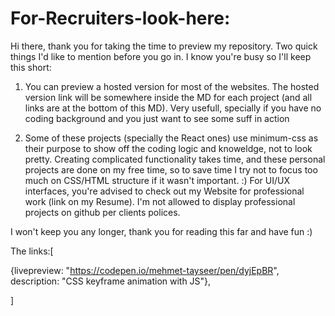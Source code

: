 # For-Recruiters-look-here:

Hi there,
thank you for taking the time to preview my repository. Two quick things I'd like to mention before you go in. I know you're busy so I'll keep this short:

 1. You can preview a hosted version for most of the websites. The hosted version link will be somewhere inside the MD for each project (and all links are at the bottom of this MD). Very usefull, specially if you have no coding background and you just want to see some suff in action 

 2. Some of these projects (specially the React ones) use minimum-css as their purpose to show off the coding logic and knoweldge, not to look pretty. Creating complicated functionality takes time, and these personal projects are done on my free time, so to save time I try not to focus too much on CSS/HTML structure if it wasn't important. :) For UI/UX interfaces, you're advised to check out my Website for professional work (link on my Resume). I'm not allowed to display professional projects on github per clients polices.


I won't keep you any longer, thank you for reading this far and have fun :)

The links:[

{livepreview: "https://codepen.io/mehmet-tayseer/pen/dyjEpBR", description: "CSS keyframe animation with JS"},

]
